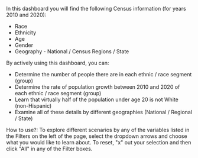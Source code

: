 In this dashboard you will find the following Census information (for years 2010 and 2020):

-   Race
-   Ethnicity
-   Age
-   Gender
-   Geography - National / Census Regions / State


By actively using this dashboard, you can:

-   Determine the number of people there are in each ethnic / race segment (group)
-   Determine the rate of population growth between 2010 and 2020 of each ethnic / race segment (group)
-   Learn that virtually half of the population under age 20 is not White (non-Hispanic)
-   Examine all of these details by different geographies (National / Regional / State)


How to use?: To explore different scenarios by any of the variables listed in the Filters on the left of the page, select the dropdown arrows and choose what you would like to learn about. To reset, "x" out your selection and then click "All" in any of the Filter boxes.